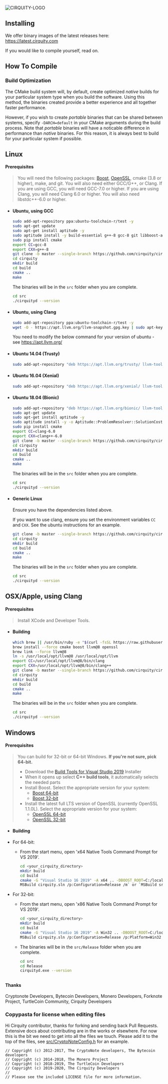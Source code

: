 ![CIRQUITY-LOGO](https://cirquity.com/img/logo-small.png)


## Installing

We offer binary images of the latest releases here: https://latest.cirquity.com

If you would like to compile yourself, read on.

## How To Compile

### Build Optimization

The CMake build system will, by default, create optimized *native* builds for your particular system type when you build the software. Using this method, the binaries created provide a better experience and all together faster performance.

However, if you wish to create *portable* binaries that can be shared between systems, specify `-DARCH=default` in your CMake arguments during the build process. Note that *portable* binaries will have a noticable difference in performance than *native* binaries. For this reason, it is always best to build for your particular system if possible.

## Linux

#### Prerequisites

> You will need the following packages: [Boost](https://www.boost.org/), [OpenSSL](https://www.openssl.org/), cmake (3.8 or higher), make, and git.
> You will also need either GCC/G++, or Clang.
> If you are using GCC, you will need GCC-7.0 or higher.
> If you are using Clang, you will need Clang 6.0 or higher. You will also need libstdc++\-6.0 or higher.

* #### **Ubuntu, using GCC**
    ```bash
    sudo add-apt-repository ppa:ubuntu-toolchain-r/test -y
    sudo apt-get update
    sudo apt-get install aptitude -y
    sudo aptitude install -y build-essential g++-8 gcc-8 git libboost-all-dev python-pip libssl-dev
    sudo pip install cmake
    export CC=gcc-8
    export CXX=g++-8
    git clone -b master --single-branch https://github.com/cirquity/cirquity
    cd cirquity
    mkdir build
    cd build
    cmake ..
    make
    ```

    The binaries will be in the `src` folder when you are complete.

    ```bash
    cd src
    ./cirquityd --version
    ```

* #### **Ubuntu, using Clang**
    ```bash
    sudo add-apt-repository ppa:ubuntu-toolchain-r/test -y
    wget -O - https://apt.llvm.org/llvm-snapshot.gpg.key | sudo apt-key add -
    ```
  
    You need to modify the below command for your version of ubuntu - see https://apt.llvm.org/

* #### **Ubuntu 14.04 (Trusty)**
    ```bash
    sudo add-apt-repository "deb https://apt.llvm.org/trusty/ llvm-toolchain-trusty 6.0 main"
    ```

* #### **Ubuntu 16.04 (Xenial)**
    ```bash
    sudo add-apt-repository "deb https://apt.llvm.org/xenial/ llvm-toolchain-xenial 6.0 main"
    ```

* #### **Ubuntu 18.04 (Bionic)**
    ```bash
    sudo add-apt-repository "deb https://apt.llvm.org/bionic/ llvm-toolchain-bionic 6.0 main"
    sudo apt-get update
    sudo apt-get install aptitude -y
    sudo aptitude install -y -o Aptitude::ProblemResolver::SolutionCost='100*canceled-actions,200*removals' build-essential clang-6.0 libstdc++-7-dev git libboost-all-dev python-pip libssl-dev
    sudo pip install cmake
    export CC=clang-6.0
    export CXX=clang++-6.0
    git clone -b master --single-branch https://github.com/cirquity/cirquity
    cd cirquity
    mkdir build
    cd build
    cmake ..
    make
    ```

    The binaries will be in the `src` folder when you are complete.

    ```bash
    cd src
    ./cirquityd --version
    ```

* #### **Generic Linux**

    Ensure you have the dependencies listed above.

    If you want to use clang, ensure you set the environment variables `CC` and `CXX`.
    See the ubuntu instructions for an example.

    ```bash
    git clone -b master --single-branch https://github.com/cirquity/cirquity
    cd cirquity
    mkdir build
    cd build
    cmake ..
    make
    ```

    The binaries will be in the `src` folder when you are complete.

    ```bash
    cd src
    ./cirquityd --version
    ```

## OSX/Apple, using Clang

#### Prerequisites

> Install XCode and Developer Tools.

* #### **Building**

    ```bash
    which brew || /usr/bin/ruby -e "$(curl -fsSL https://raw.githubusercontent.com/Homebrew/install/master/install)"
    brew install --force cmake boost llvm@8 openssl
    brew link --force llvm@8
    ln -s /usr/local/opt/llvm@8 /usr/local/opt/llvm
    export CC=/usr/local/opt/llvm@8/bin/clang
    export CXX=/usr/local/opt/llvm@8/bin/clang++
    git clone -b master --single-branch https://github.com/cirquity/cirquity
    cd cirquity
    mkdir build
    cd build
    cmake ..
    make
    ```

    The binaries will be in the `src` folder when you are complete.

    ```bash
    cd src
    ./cirquityd --version
    ```

## Windows

#### Prerequisites

> You can build for 32-bit or 64-bit Windows. **If you're not sure, pick 64-bit.**
> - Download the [Build Tools for Visual Studio 2019](https://visualstudio.microsoft.com/thank-you-downloading-visual-studio/?sku=BuildTools&rel=16) Installer
> - When it opens up select **C++ build tools**, it automatically selects the needed parts
> - Install Boost. Select the appropriate version for your system:
>   - [Boost 64-bit](https://bintray.com/boostorg/release/download_file?file_path=1.69.0%2Fbinaries%2Fboost_1_69_0-msvc-14.1-64.exe)
>   - [Boost 32-bit](https://bintray.com/boostorg/release/download_file?file_path=1.69.0%2Fbinaries%2Fboost_1_69_0-msvc-14.1-32.exe)
> - Install the latest full LTS version of OpenSSL (currently OpenSSL 1.1.0L). Select the appropriate version for your system:
>   - [OpenSSL 64-bit](https://slproweb.com/download/Win64OpenSSL-1_1_1d.exe)
>   - [OpenSSL 32-bit](https://slproweb.com/download/Win32OpenSSL-1_1_1d.exe)

* #### **Building**

* For 64-bit:
    * From the start menu, open 'x64 Native Tools Command Prompt for VS 2019'.
    
        ```bash
        cd <your_cirquity_directory>
        mkdir build
        cd build
        cmake -G "Visual Studio 16 2019" -A x64 .. -DBOOST_ROOT=C:/local/boost_1_69_0
        MSBuild cirquity.sln /p:Configuration=Release /m` or `MSBuild src\cli.vcxproj /p:Configuration=Release /m
        ```

* For 32-bit:
    * From the start menu, open 'x86 Native Tools Command Prompt for VS 2019'.
    
        ```bash
        cd <your_cirquity_directory>
        mkdir build
        cd build
        cmake -G "Visual Studio 16 2019" -A Win32 .. -DBOOST_ROOT=C:/local/boost_1_69_0
        MSBuild cirquity.sln /p:Configuration=Release /p:Platform=Win32 /m
        ```

    * The binaries will be in the `src/Release` folder when you are complete.
    
        ```bash
        cd src
        cd Release
        cirquityd.exe --version
        ```

##
#### Thanks
Cryptonote Developers, Bytecoin Developers, Monero Developers, Forknote Project, TurtleCoin Community, Cirquity Developers

### Copypasta for license when editing files

Hi Cirquity contributor, thanks for forking and sending back Pull Requests. Extensive docs about contributing are in the works or elsewhere. For now this is the bit we need to get into all the files we touch. Please add it to the top of the files, see [src/CryptoNoteConfig.h](https://github.com/cirquity/cirquity/commit/740379f9b41b40b7de20ba9b43585f81e8dbd9c8) for an example.

```
// Copyright (c) 2012-2017, The CryptoNote developers, The Bytecoin developers
// Copyright (c) 2014-2018, The Monero Project
// Copyright (c) 2018-2019, The TurtleCoin Developers
// Copyright (c) 2019-2020, The Cirquity Developers
//
// Please see the included LICENSE file for more information.
```
